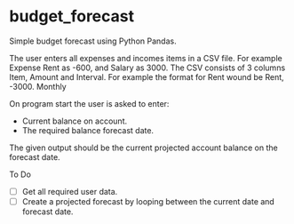 # budget_forecast
Simple budget forecast using Python Pandas. 

The user enters all expenses and incomes items in a CSV file. 
For example Expense Rent as -600, and Salary as 3000.
The CSV consists of 3 columns Item, Amount and Interval.
For example the format for Rent wound be Rent, -3000. Monthly

On program start the user is asked to enter:
- Current balance on account.
- The required balance forecast date.

The given output should be the current projected account balance on the forecast date.

To Do
- [ ] Get all required user data.
- [ ] Create a projected forecast by looping between the current date and forecast date.
